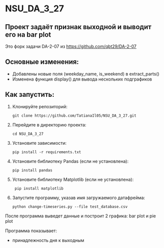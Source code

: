 # NSU_DA_3_27
## Проект задаёт признак выходной и выводит его на bar plot

Это форк задачи DA-2-07 из https://github.com/qbt29/DA-2-07

## Основные изменения:
* Добавлены новые поля (weekday_name, is_weekend) в extract_parts()
* Изменена функция display() для вывода нескольких подграфиков

## Как запустить:
1. Клонируйте репозиторий:
   ```
   git clone https://github.com/TatianaIl05/NSU_DA_3_27.git
   ```
2. Перейдите в  директорию проекта:
   ```
   cd NSU_DA_3_27
   ```
3. Установите зависимости:
   ```
   pip install -r requirements.txt
   ```
4. Установите библиотеку Pandas (если не установлена):
   ```
   pip install pandas
   ```
5. Установите библиотеку Matplotlib (если не установлена):
   ```
    pip install matplotlib
    ```
6. Запустите программу, указав имя загружаемого датафрейма:
    ```
    python change-timeseries.py --file test_database.csv 
    ```

После программа выведет данные и построит 2 графика: bar plot и pie plot

Программа показывает:

* принадлежность дня к выходным
